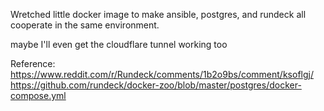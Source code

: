 Wretched little docker image to make ansible, postgres, and rundeck all cooperate in the same environment. 

maybe I'll even get the cloudflare tunnel working too

Reference:
https://www.reddit.com/r/Rundeck/comments/1b2o9bs/comment/ksoflgj/
https://github.com/rundeck/docker-zoo/blob/master/postgres/docker-compose.yml